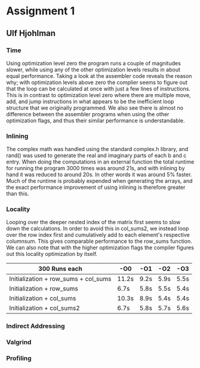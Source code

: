 # Assignment 1
## Ulf Hjohlman
### Time
Using optimization level zero the program runs a couple of magnitudes slower, while using any of the other optimization levels results in about equal performance. Taking a look at the assembler code reveals the reason why; with optimization levels above zero the complier seems to figure out that the loop can be calculated at once with just a few lines of instructions. This is in contrast to optimization level zero where there are multiple move, add, and jump instructions in what appears to be the inefficient loop structure that we originally programmed. We also see there is almost no difference between the assembler programs when using the other optimization flags, and thus their similar performance is understandable.

### Inlining
The complex math was handled using the standard complex.h library, and rand() was used to generate the real and imaginary parts of each b and c entry. When doing the computations in an external function the total runtime for running the program 3000 times was around 21s, and with inlining by hand it was reduced to around 20s. In other words it was around 5% faster. Much of the runtime is probably expended when generating the arrays, and the exact performance improvement of using inlining is therefore greater than this.

### Locality
Looping over the deeper nested index of the matrix first seems to slow down the calculations. In order to avoid this in col_sums2, we instead loop over the row index first and cumulatively add to each element's respective columnsum. This gives comparable performance to the row_sums function. We can also note that with the higher optimization flags the compiler figures out this locality optimization by itself.  

| 300 Runs each                        | -O0   | -O1  | -O2  | -O3  |
|--------------------------------------|-------|------|------|------|
| Initialization + row_sums + col_sums | 11.2s | 9.2s | 5.9s | 5.5s |
| Initialization + row_sums            | 6.7s  | 5.8s | 5.5s | 5.4s |
| Initialization + col_sums            | 10.3s | 8.9s | 5.4s | 5.4s |
| Initialization + col_sums2           | 6.7s  | 5.8s | 5.7s | 5.6s |

### Indirect Addressing

### Valgrind

### Profiling
